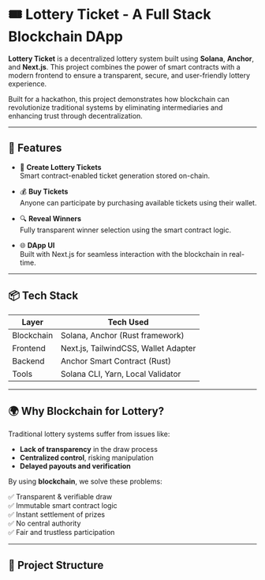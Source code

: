 # 🎟️ Lottery Ticket - A Full Stack Blockchain DApp

**Lottery Ticket** is a decentralized lottery system built using **Solana**, **Anchor**, and **Next.js**. This project combines the power of smart contracts with a modern frontend to ensure a transparent, secure, and user-friendly lottery experience.

Built for a hackathon, this project demonstrates how blockchain can revolutionize traditional systems by eliminating intermediaries and enhancing trust through decentralization.

---

## 🚀 Features

- 🎫 **Create Lottery Tickets**  
  Smart contract-enabled ticket generation stored on-chain.

- 💰 **Buy Tickets**  
  Anyone can participate by purchasing available tickets using their wallet.

- 🔍 **Reveal Winners**  
  Fully transparent winner selection using the smart contract logic.

- 🌐 **DApp UI**  
  Built with Next.js for seamless interaction with the blockchain in real-time.

---

## 📦 Tech Stack

| Layer     | Tech Used                        |
|-----------|----------------------------------|
| Blockchain | Solana, Anchor (Rust framework) |
| Frontend  | Next.js, TailwindCSS, Wallet Adapter |
| Backend   | Anchor Smart Contract (Rust)     |
| Tools     | Solana CLI, Yarn, Local Validator |

---

## 🌍 Why Blockchain for Lottery?

Traditional lottery systems suffer from issues like:

- **Lack of transparency** in the draw process  
- **Centralized control**, risking manipulation  
- **Delayed payouts and verification**

By using **blockchain**, we solve these problems:

✅ Transparent & verifiable draw  
✅ Immutable smart contract logic  
✅ Instant settlement of prizes  
✅ No central authority  
✅ Fair and trustless participation  

---

## 📁 Project Structure

